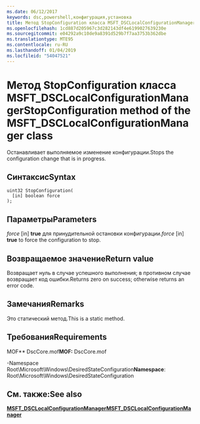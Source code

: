 ```yaml
---
ms.date: 06/12/2017
keywords: dsc,powershell,конфигурация,установка
title: Метод StopConfiguration класса MSFT_DSCLocalConfigurationManager
ms.openlocfilehash: 1cd887d205967c3d282143df4e6199027639230e
ms.sourcegitcommit: e04292a9c10de9a8391d529b7f7aa3753b362dbe
ms.translationtype: MTE95
ms.contentlocale: ru-RU
ms.lasthandoff: 01/04/2019
ms.locfileid: "54047521"
---
```

# <a name="stopconfiguration-method-of-the-msftdsclocalconfigurationmanager-class"></a><span data-ttu-id="5e704-103">Метод StopConfiguration класса MSFT_DSCLocalConfigurationManager</span><span class="sxs-lookup"><span data-stu-id="5e704-103">StopConfiguration method of the MSFT_DSCLocalConfigurationManager class</span></span>

<span data-ttu-id="5e704-104">Останавливает выполняемое изменение конфигурации.</span><span class="sxs-lookup"><span data-stu-id="5e704-104">Stops the configuration change that is in progress.</span></span>

## <a name="syntax"></a><span data-ttu-id="5e704-105">Синтаксис</span><span class="sxs-lookup"><span data-stu-id="5e704-105">Syntax</span></span>

```mof
uint32 StopConfiguration(
  [in] boolean force
);
```

## <a name="parameters"></a><span data-ttu-id="5e704-106">Параметры</span><span class="sxs-lookup"><span data-stu-id="5e704-106">Parameters</span></span>

<span data-ttu-id="5e704-107">*force* \[in\] **true** для принудительной остановки конфигурации.</span><span class="sxs-lookup"><span data-stu-id="5e704-107">*force* \[in\] **true** to force the configuration to stop.</span></span>

## <a name="return-value"></a><span data-ttu-id="5e704-108">Возвращаемое значение</span><span class="sxs-lookup"><span data-stu-id="5e704-108">Return value</span></span>

<span data-ttu-id="5e704-109">Возвращает нуль в случае успешного выполнения; в противном случае возвращает код ошибки.</span><span class="sxs-lookup"><span data-stu-id="5e704-109">Returns zero on success; otherwise returns an error code.</span></span>

## <a name="remarks"></a><span data-ttu-id="5e704-110">Замечания</span><span class="sxs-lookup"><span data-stu-id="5e704-110">Remarks</span></span>

<span data-ttu-id="5e704-111">Это статический метод.</span><span class="sxs-lookup"><span data-stu-id="5e704-111">This is a static method.</span></span>

## <a name="requirements"></a><span data-ttu-id="5e704-112">Требования</span><span class="sxs-lookup"><span data-stu-id="5e704-112">Requirements</span></span>

<span data-ttu-id="5e704-113">MOF\*\* DscCore.mof</span><span class="sxs-lookup"><span data-stu-id="5e704-113">**MOF:** DscCore.mof</span></span>

<span data-ttu-id="5e704-114">-Namespace Root\Microsoft\Windows\DesiredStateConfiguration</span><span class="sxs-lookup"><span data-stu-id="5e704-114">**Namespace**: Root\Microsoft\Windows\DesiredStateConfiguration</span></span>

## <a name="see-also"></a><span data-ttu-id="5e704-115">См. также:</span><span class="sxs-lookup"><span data-stu-id="5e704-115">See also</span></span>

[<span data-ttu-id="5e704-116">**MSFT_DSCLocalConfigurationManager**</span><span class="sxs-lookup"><span data-stu-id="5e704-116">**MSFT_DSCLocalConfigurationManager**</span></span>](msft-dsclocalconfigurationmanager.md)